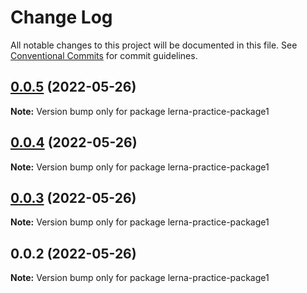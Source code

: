 # Change Log

All notable changes to this project will be documented in this file.
See [Conventional Commits](https://conventionalcommits.org) for commit guidelines.

## [0.0.5](https://github.com/Cheering-baby/lerna-practice/compare/v0.0.4...v0.0.5) (2022-05-26)

**Note:** Version bump only for package lerna-practice-package1





## [0.0.4](https://github.com/Cheering-baby/lerna-practice/compare/v0.0.3...v0.0.4) (2022-05-26)

**Note:** Version bump only for package lerna-practice-package1





## [0.0.3](https://github.com/Cheering-baby/lerna-practice/compare/v0.0.2...v0.0.3) (2022-05-26)

**Note:** Version bump only for package lerna-practice-package1





## 0.0.2 (2022-05-26)

**Note:** Version bump only for package lerna-practice-package1
